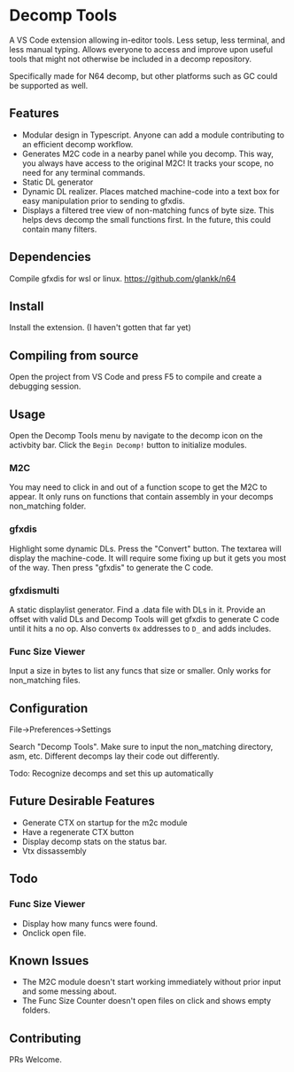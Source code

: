 # Decomp Tools

A VS Code extension allowing in-editor tools. Less setup, less terminal, and less manual typing.
Allows everyone to access and improve upon useful tools that might not otherwise be included in a decomp repository.

Specifically made for N64 decomp, but other platforms such as GC could be supported as well.

## Features

* Modular design in Typescript. Anyone can add a module contributing to an efficient decomp workflow.
* Generates M2C code in a nearby panel while you decomp. This way, you always have access to the original M2C! It tracks your scope, no need for any terminal commands.
* Static DL generator
* Dynamic DL realizer. Places matched machine-code into a text box for easy manipulation prior to sending to gfxdis.
* Displays a filtered tree view of non-matching funcs of byte size. This helps devs decomp the small functions first. In the future, this could contain many filters.

## Dependencies
Compile gfxdis for wsl or linux.
https://github.com/glankk/n64

## Install
Install the extension. (I haven't gotten that far yet)

## Compiling from source
Open the project from VS Code and press F5 to compile and create a debugging session.

## Usage
Open the Decomp Tools menu by navigate to the decomp icon on the activbity bar. Click the `Begin Decomp!` button to initialize modules.

### M2C
You may need to click in and out of a function scope to get the M2C to appear. It only runs on functions that contain assembly in your decomps non_matching folder.

### gfxdis
Highlight some dynamic DLs. Press the "Convert" button. The textarea will display the machine-code. It will require some fixing up but it gets you most of the way. Then press "gfxdis" to generate the C code.

### gfxdismulti
A static displaylist generator. Find a .data file with DLs in it. Provide an offset with valid DLs and Decomp Tools will get gfxdis to generate C code until it hits a no op. Also converts `0x` addresses to `D_` and adds includes.

### Func Size Viewer
Input a size in bytes to list any funcs that size or smaller. Only works for non_matching files.

## Configuration
File->Preferences->Settings

Search "Decomp Tools". Make sure to input the non_matching directory, asm, etc.
Different decomps lay their code out differently.

Todo: Recognize decomps and set this up automatically

## Future Desirable Features

* Generate CTX on startup for the m2c module
* Have a regenerate CTX button
* Display decomp stats on the status bar.
* Vtx dissassembly

## Todo

### Func Size Viewer
* Display how many funcs were found.
* Onclick open file.

## Known Issues

* The M2C module doesn't start working immediately without prior input and some messing about.
* The Func Size Counter doesn't open files on click and shows empty folders.

## Contributing

PRs Welcome.
